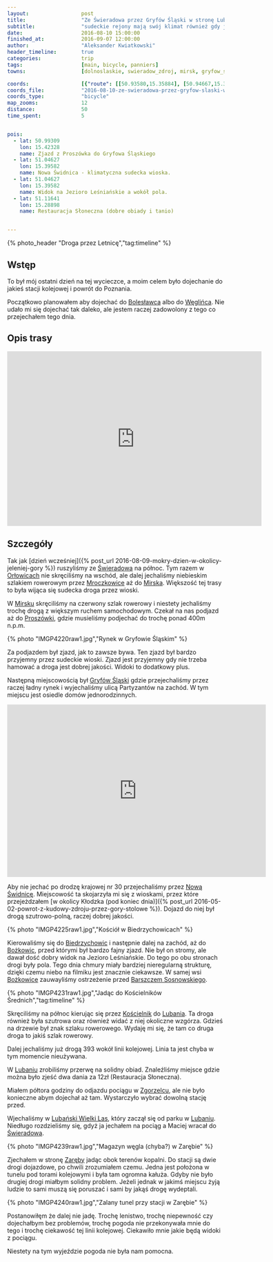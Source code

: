 ```yaml
---
layout:                 post
title:                  "Ze Świeradowa przez Gryfów Śląski w stronę Lubania"
subtitle:               "sudeckie rejony mają swój klimat również gdy jest szaro"
date:                   2016-08-10 15:00:00
finished_at:            2016-09-07 12:00:00
author:                 "Aleksander Kwiatkowski"
header_timeline:        true
categories:             trip
tags:                   [main, bicycle, panniers]
towns:                  [dolnoslaskie, swieradow_zdroj, mirsk, gryfow_slaski, olszyna, lesna, luban, platerowka, siekierczyn]

coords:                 [{"route": [[50.93580,15.35884], [50.94667,15.36571], [50.96353,15.38382], [50.97067,15.38622], [50.98002,15.39884], [50.98985,15.42210], [51.00627,15.42527], [51.01146,15.42210], [51.01178,15.41746], [51.02836,15.41575], [51.03057,15.39935], [51.03548,15.40279], [51.04622,15.39532], [51.03980,15.38476], [51.03980,15.38004], [51.03619,15.37043], [51.03602,15.32022], [51.03667,15.30812], [51.05221,15.30915], [51.06586,15.29121], [51.07611,15.29558], [51.09304,15.29876], [51.09961,15.29464], [51.10694,15.29215], [51.11745,15.28915], [51.11497,15.28322], [51.11023,15.27996], [51.10393,15.26700], [51.09040,15.26185], [51.07977,15.23044], [51.09315,15.22452], [51.09525,15.21967], [51.09773,15.22070], [51.09813,15.21606], [51.10287,15.21572]], "type": "bicycle"}]
coords_file:            "2016-08-10-ze-swieradowa-przez-gryfow-slaski-w-strone-lubania.json"
coords_type:            "bicycle"
map_zooms:              12
distance:               50
time_spent:             5


pois:
  - lat: 50.99309
    lon: 15.42328
    name: Zjazd z Proszówka do Gryfowa Śląskiego
  - lat: 51.04627
    lon: 15.39582
    name: Nowa Świdnica - klimatyczna sudecka wioska.
  - lat: 51.04627
    lon: 15.39582
    name: Widok na Jezioro Leśniańskie a wokół pola.
  - lat: 51.11641
    lon: 15.28898
    name: Restauracja Słoneczna (dobre obiady i tanio)


---
```


{% photo_header "Droga przez Letnicę","tag:timeline" %}

[wiki-orlowice]: https://pl.wikipedia.org/wiki/Or%C5%82owice
[wiki-krobica]: https://pl.wikipedia.org/wiki/Krobica
[wiki-gory-izerskie]: https://pl.wikipedia.org/wiki/G%C3%B3ry_Izerskie
[wiki-jelenia-gora]: https://pl.wikipedia.org/wiki/Jelenia_G%C3%B3ra
[wiki-gierczyn]: https://pl.wikipedia.org/wiki/Gierczyn_(wojew%C3%B3dztwo_dolno%C5%9Bl%C4%85skie)
[wiki-przecznica]: https://pl.wikipedia.org/wiki/Przecznica_(wojew%C3%B3dztwo_dolno%C5%9Bl%C4%85skie)
[wiki-wies-lancuchowa]: https://pl.wikipedia.org/wiki/%C5%81a%C5%84cuch%C3%B3wka
[wiki-swieradow]: https://pl.wikipedia.org/wiki/%C5%9Awierad%C3%B3w-Zdr%C3%B3j
[wiki-rebiszow]: https://pl.wikipedia.org/wiki/R%C4%99bisz%C3%B3w
[wiki-stara-kamienica]: https://pl.wikipedia.org/wiki/Stara_Kamienica
[wiki-mala-kamienica]: https://pl.wikipedia.org/wiki/Ma%C5%82a_Kamienica
[wiki-barcinek]: https://pl.wikipedia.org/wiki/Barcinek_(wojew%C3%B3dztwo_dolno%C5%9Bl%C4%85skie)
[wiki-pilchowice]: https://pl.wikipedia.org/wiki/Pilchowice_(wojew%C3%B3dztwo_dolno%C5%9Bl%C4%85skie)
[wiki-zapora-pilchowice]: https://pl.wikipedia.org/wiki/Zapora_Pilchowice
[wiki-siedlecin]: https://pl.wikipedia.org/wiki/Siedl%C4%99cin
[wiki-czernica]: https://pl.wikipedia.org/wiki/Czernica_(powiat_jeleniog%C3%B3rski)
[wiki-jezow-sudecki]: https://pl.wikipedia.org/wiki/Je%C5%BC%C3%B3w_Sudecki
[wiki-pilchowice-zapora]: https://pl.wikipedia.org/wiki/Pilchowice_Zapora
[wiki-pogorze-izerskie]: https://pl.wikipedia.org/wiki/Pog%C3%B3rze_Izerskie
[wiki-szklarska-poreba]: https://pl.wikipedia.org/wiki/Szklarska_Por%C4%99ba
[wiki-sudety]: https://pl.wikipedia.org/wiki/Sudety

[wiki-mroczkowice]: https://pl.wikipedia.org/wiki/Mroczkowice_(wojew%C3%B3dztwo_dolno%C5%9Bl%C4%85skie)
[wiki-boleslawiec]: https://pl.wikipedia.org/wiki/Boles%C5%82awiec
[wiki-wegliniec]: https://pl.wikipedia.org/wiki/W%C4%99gliniec
[wiki-mirsk]: https://pl.wikipedia.org/wiki/Mirsk
[wiki-proszowka]: https://pl.wikipedia.org/wiki/Prosz%C3%B3wka
[wiki-gryfow-slaski]: https://pl.wikipedia.org/wiki/Gryf%C3%B3w_%C5%9Al%C4%85ski
[wiki-nowa-swidnica]: https://pl.wikipedia.org/wiki/Nowa_%C5%9Awidnica
[wiki-biedrzychowice]: https://pl.wikipedia.org/wiki/Biedrzychowice_(wojew%C3%B3dztwo_dolno%C5%9Bl%C4%85skie)
[wiki-bozkowice]: https://pl.wikipedia.org/wiki/Bo%C5%BCkowice
[wiki-koscielnik]: https://pl.wikipedia.org/wiki/Ko%C5%9Bcielnik_(wojew%C3%B3dztwo_dolno%C5%9Bl%C4%85skie)
[wiki-luban]: https://pl.wikipedia.org/wiki/Luba%C5%84_(wojew%C3%B3dztwo_dolno%C5%9Bl%C4%85skie)
[wiki-zgorzelec]: https://pl.wikipedia.org/wiki/Zgorzelec
[wiki-zareba]: https://pl.wikipedia.org/wiki/Zar%C4%99ba_(wojew%C3%B3dztwo_dolno%C5%9Bl%C4%85skie)
[wiki-barszcz-s]: https://pl.wikipedia.org/wiki/Barszcz_Sosnowskiego

Wstęp
-----

To był mój ostatni dzień na tej wycieczce, a moim celem było dojechanie
do jakieś stacji kolejowej i powrót do Poznania.

Początkowo planowałem aby dojechać do [Bolesławca][wiki-boleslawiec] albo do
[Węglińca][wiki-wegliniec]. Nie udało mi się dojechać tak daleko, ale jestem
raczej zadowolony z tego co przejechałem tego dnia.

Opis trasy
----------

<iframe height='405' width='590' frameborder='0' allowtransparency='true' scrolling='no' src='https://www.strava.com/activities/671669877/embed/6c3366c41ab327b2f38a540cbc28e8bf1b9f442e'></iframe>

Szczegóły
---------

Tak jak [dzień wcześniej]({% post_url 2016-08-09-mokry-dzien-w-okolicy-jeleniej-gory %})
ruszyliśmy ze [Świeradowa][wiki-swieradow] na północ. Tym razem w [Orłowicach][wiki-orlowice]
nie skręciliśmy na wschód, ale dalej jechaliśmy niebieskim szlakiem rowerowym przez
[Mroczkowice][wiki-mroczkowice] aż do [Mirska][wiki-mirsk].
Większość tej trasy to była wijąca się sudecka droga przez wioski.

W [Mirsku][wiki-mirsk] skręciliśmy na czerwony szlak rowerowy i niestety jechaliśmy
trochę drogą z większym ruchem samochodowym. Czekał na nas podjazd aż do
[Proszówki][wiki-proszowka], gdzie musieliśmy podjechać do trochę ponad 400m n.p.m.

{% photo "IMGP4220raw1.jpg","Rynek w Gryfowie Śląskim" %}

Za podjazdem był zjazd, jak to zawsze bywa.
Ten zjazd był bardzo przyjemny przez sudeckie wioski. Zjazd jest przyjemny gdy nie
trzeba hamować a droga jest dobrej jakości. Widoki to dodatkowy plus.

Następną miejscowością był [Gryfów Śląski][wiki-gryfow-slaski] gdzie przejechaliśmy
przez raczej ładny rynek i wyjechaliśmy ulicą Partyzantów na zachód. W tym
miejscu jest osiedle domów jednorodzinnych.

<div class="vimeo"><iframe src='http://player.vimeo.com/video/181651825' width="600" height="400" frameborder="0" webkitAllowFullScreen mozallowfullscreen allowFullScreen> </iframe></div>

Aby nie jechać po drodzę krajowej nr 30 przejechaliśmy przez
[Nową Świdnicę][wiki-nowa-swidnica]. Miejscowość ta skojarzyła mi się z wioskami,
przez które przejeżdzałem
[w okolicy Kłodzka (pod koniec dnia)]({% post_url 2016-05-02-powrot-z-kudowy-zdroju-przez-gory-stolowe %}).
Dojazd do niej był drogą szutrowo-polną, raczej dobrej jakości.

{% photo "IMGP4225raw1.jpg","Kościół w Biedrzychowicach" %}

Kierowaliśmy się do [Biedrzychowic][wiki-biedrzychowice] i następnie dalej na zachód,
aż do [Bożkowic][wiki-bozkowice], przed którymi był bardzo fajny zjazd. Nie był on
stromy, ale dawał dość dobry widok na Jezioro Leśniańskie. Do tego po obu stronach
drogi były pola. Tego dnia chmury miały bardziej nieregularną strukturę, dzięki
czemu niebo na filmiku jest znacznie ciekawsze.
W samej wsi [Bożkowice][wiki-bozkowice] zauwayliśmy ostrzeżenie przed
[Barszczem Sosnowskiego][wiki-barszcz-s].

{% photo "IMGP4231raw1.jpg","Jadąc do Kościelników Średnich","tag:timeline" %}

Skręciliśmy na północ kierując się przez [Kościelnik][wiki-koscielnik] do
[Lubania][wiki-luban]. Ta droga również była szutrowa oraz również widać z niej
okoliczne wzgórza. Gdzieś na drzewie był znak szlaku rowerowego. Wydaję mi się, że
tam co druga droga to jakiś szlak rowerowy.

Dalej jechaliśmy już drogą 393 wokół linii kolejowej. Linia ta jest chyba w tym
momencie nieużywana.

W [Lubaniu][wiki-luban] zrobiliśmy przerwę na solidny obiad.
Znaleźliśmy miejsce gdzie można było zjeść dwa dania za 12zł
(Restauracja Słoneczna).

Miałem półtora godziny do odjazdu pociągu w [Zgorzelcu][wiki-zgorzelec],
ale nie było konieczne abym dojechał aż tam. Wystarczyło wybrać dowolną stację
przed.

[map-lubanski-las]: http://wikimapia.org/15374323/pl/Luba%C5%84ski-Wielki-Las

Wjechaliśmy w [Lubański Wielki Las][map-lubanski-las], który zaczął się od
parku w [Lubaniu][wiki-luban]. Niedługo rozdzieliśmy się, gdyż ja jechałem na pociąg
a Maciej wracał do [Świeradowa][wiki-swieradow].

{% photo "IMGP4239raw1.jpg","Magazyn węgla (chyba?) w Zarębie" %}

Zjechałem w stronę [Zaręby][wiki-zareba] jadąc obok terenów kopalni.
Do stacji są dwie drogi dojazdowe, po chwili zrozumiałem czemu. Jedna jest
położona w tunelu pod torami kolejowymi i była tam ogromna kałuża.
Gdyby nie było drugiej drogi miałbym solidny problem. Jeżeli jednak w jakimś
miejscu żyją ludzie to sami muszą się poruszać i sami by jakąś drogę wydeptali.

{% photo "IMGP4240raw1.jpg","Zalany tunel przy stacji w Zarębie" %}

Postanowiłęm że dalej nie jadę. Trochę lenistwo, trochę niepewność czy dojechałbym
bez problemów,
trochę pogoda nie przekonywała mnie do tego i trochę ciekawość tej linii kolejowej.
Ciekawiło mnie jakie będą widoki z pociągu.

Niestety na tym wyjeździe pogoda nie była nam pomocna.

